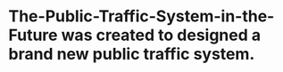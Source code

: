 # The-Public-Traffic-System-in-the-Future was created to designed a brand new public traffic system.
